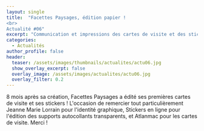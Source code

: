 ```yaml
---
layout: single
title:  "Facettes Paysages, édition papier !
<br>
Actualité #06"
excerpt: "Communication et impressions des cartes de visite et des stickers Facettes Paysages !"
categories:
  - Actualités
author_profile: false
header:
  teaser: /assets/images/thumbnails/actualites/actu06.jpg
  show_overlay_excerpt: false
  overlay_image: /assets/images/actualites/actu06.jpg
  overlay_filter: 0.2
---
```


8 mois après sa création, Facettes Paysages a édité ses premières cartes de visite et ses stickers ! L'occasion de remercier tout particulièrement Jeanne Marie Lorrain pour l'identité graphique, Stickers en ligne pour l'édition des supports autocollants transparents, et Atlanmac pour les cartes de visite. Merci !